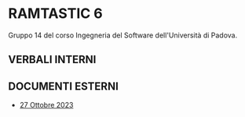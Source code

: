 # RAMTASTIC 6

Gruppo 14 del corso Ingegneria del Software dell'Università di Padova.

## VERBALI INTERNI


## DOCUMENTI ESTERNI 
- [27 Ottobre 2023](https://docs.google.com/document/d/1I8d31uvKAgfRBE6tZTuv4-6u204gGUlxTH-grn0Z800/edit?usp=sharing)
